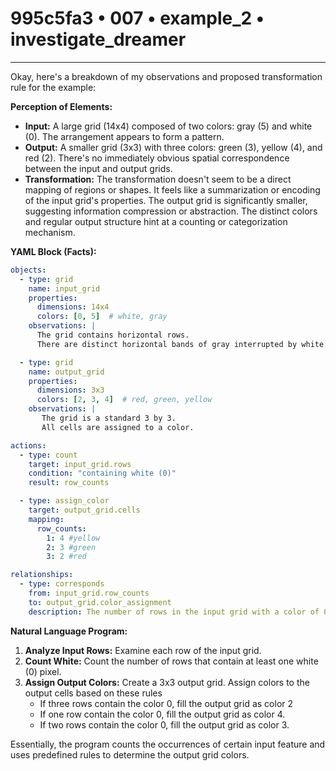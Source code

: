 # 995c5fa3 • 007 • example_2 • investigate_dreamer

---
Okay, here's a breakdown of my observations and proposed transformation rule for the example:

**Perception of Elements:**

*   **Input:** A large grid (14x4) composed of two colors: gray (5) and white (0). The arrangement appears to form a pattern.
*   **Output:** A smaller grid (3x3) with three colors: green (3), yellow (4), and red (2). There's no immediately obvious spatial correspondence between the input and output grids.
*   **Transformation:** The transformation doesn't seem to be a direct mapping of regions or shapes. It feels like a summarization or encoding of the input grid's properties. The output grid is significantly smaller, suggesting information compression or abstraction. The distinct colors and regular output structure hint at a counting or categorization mechanism.

**YAML Block (Facts):**



```yaml
objects:
  - type: grid
    name: input_grid
    properties:
      dimensions: 14x4
      colors: [0, 5]  # white, gray
    observations: |
      The grid contains horizontal rows.
      There are distinct horizontal bands of gray interrupted by white.

  - type: grid
    name: output_grid
    properties:
      dimensions: 3x3
      colors: [2, 3, 4]  # red, green, yellow
    observations: |
       The grid is a standard 3 by 3.
       All cells are assigned to a color.

actions:
  - type: count
    target: input_grid.rows
    condition: "containing white (0)"
    result: row_counts

  - type: assign_color
    target: output_grid.cells
    mapping:
      row_counts:
        1: 4 #yellow
        2: 3 #green
        3: 2 #red

relationships:
  - type: corresponds
    from: input_grid.row_counts
    to: output_grid.color_assignment
    description: The number of rows in the input grid with a color of 0 maps to colors of 2, 3, and 4 in the output grid.
```



**Natural Language Program:**

1.  **Analyze Input Rows:** Examine each row of the input grid.
2.  **Count White:** Count the number of rows that contain at least one white (0) pixel.
3.  **Assign Output Colors:** Create a 3x3 output grid. Assign colors to the output cells based on these rules
    *   If three rows contain the color 0, fill the output grid as color 2
    *   If one row contain the color 0, fill the output grid as color 4.
    *   If two rows contain the color 0, fill the output grid as color 3.

Essentially, the program counts the occurrences of certain input feature and uses predefined rules to determine the output grid colors.

